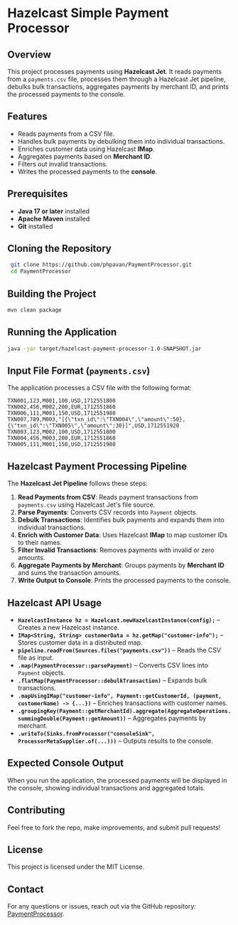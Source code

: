 # Hazelcast Simple Payment Processor

## Overview
This project processes payments using **Hazelcast Jet**. It reads payments from a `payments.csv` file, processes them through a Hazelcast Jet pipeline, debulks bulk transactions, aggregates payments by merchant ID, and prints the processed payments to the console.

## Features
- Reads payments from a CSV file.
- Handles bulk payments by debulking them into individual transactions.
- Enriches customer data using Hazelcast **IMap**.
- Aggregates payments based on **Merchant ID**.
- Filters out invalid transactions.
- Writes the processed payments to the **console**.

## Prerequisites
- **Java 17 or later** installed
- **Apache Maven** installed
- **Git** installed

## Cloning the Repository
```sh
 git clone https://github.com/phpavan/PaymentProcessor.git
 cd PaymentProcessor
```

## Building the Project
```sh
mvn clean package
```

## Running the Application
```sh
java -jar target/hazelcast-payment-processor-1.0-SNAPSHOT.jar
```

## Input File Format (`payments.csv`)
The application processes a CSV file with the following format:
```csv
TXN001,123,M001,100,USD,1712551800
TXN002,456,M002,200,EUR,1712551860
TXN006,111,M001,150,USD,1712551980
TXN007,789,M003,"[{\"txn_id\":\"TXN004\",\"amount\":50},{\"txn_id\":\"TXN005\",\"amount\":30}]",USD,1712551920
TXN003,123,M002,100,USD,1712551800
TXN004,456,M003,200,EUR,1712551860
TXN005,111,M001,150,USD,1712551980
```

## Hazelcast Payment Processing Pipeline
The **Hazelcast Jet Pipeline** follows these steps:

1. **Read Payments from CSV**: Reads payment transactions from `payments.csv` using Hazelcast Jet's file source.
2. **Parse Payments**: Converts CSV records into `Payment` objects.
3. **Debulk Transactions**: Identifies bulk payments and expands them into individual transactions.
4. **Enrich with Customer Data**: Uses Hazelcast **IMap** to map customer IDs to their names.
5. **Filter Invalid Transactions**: Removes payments with invalid or zero amounts.
6. **Aggregate Payments by Merchant**: Groups payments by **Merchant ID** and sums the transaction amounts.
7. **Write Output to Console**: Prints the processed payments to the console.

## Hazelcast API Usage
- **`HazelcastInstance hz = Hazelcast.newHazelcastInstance(config);`** – Creates a new Hazelcast instance.
- **`IMap<String, String> customerData = hz.getMap("customer-info");`** – Stores customer data in a distributed map.
- **`pipeline.readFrom(Sources.files("payments.csv"))`** – Reads the CSV file as input.
- **`.map(PaymentProcessor::parsePayment)`** – Converts CSV lines into `Payment` objects.
- **`.flatMap(PaymentProcessor::debulkTransaction)`** – Expands bulk transactions.
- **`.mapUsingIMap("customer-info", Payment::getCustomerId, (payment, customerName) -> {...})`** – Enriches transactions with customer names.
- **`.groupingKey(Payment::getMerchantId).aggregate(AggregateOperations.summingDouble(Payment::getAmount))`** – Aggregates payments by merchant.
- **`.writeTo(Sinks.fromProcessor("consoleSink", ProcessorMetaSupplier.of(...)))`** – Outputs results to the console.

## Expected Console Output
When you run the application, the processed payments will be displayed in the console, showing individual transactions and aggregated totals.

## Contributing
Feel free to fork the repo, make improvements, and submit pull requests!

## License
This project is licensed under the MIT License.

## Contact
For any questions or issues, reach out via the GitHub repository: [PaymentProcessor](https://github.com/phpavan/PaymentProcessor).

